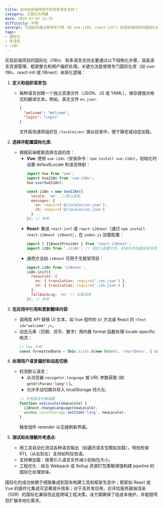 ```yaml
---
title: 如何在前端项目中实现多语言支持？
category: 工程化与构建
date: 2025-07-07 11:55
difficulty: 中等
excerpt: 介绍如何通过使用专门库（如 vue-i18n、react-intl）实现前端项目的国际化和多语言支持，涵盖语言包管理、框架配置和用户偏好处理。
tags:
- 国际化
- 多语言
- i18n
---
```

实现前端项目的国际化（i18n） 和多语言支持主要通过以下结构化步骤，涵盖语言资源管理、框架整合和用户偏好处理。关键方法是使用专门国际化库（如 vue-i18n、react-intl 或 i18next）来简化逻辑：  

1. **定义和组织语言包**:  
   - 每种语言创建一个独立资源文件（JSON、JS 或 YAML），保存键值对格式的翻译文本。例如，英文文件 `en.json`:
     ```json
     {
       "welcome": "Welcome",
       "login": "Login"
     }
     ```
     文件路径通常组织在 `/locales/en/` 类似目录中，便于静态或动态加载。

2. **选择并配置国际化库**:  
   - 根据前端框架选择合适的库：
     - **Vue**: 使用 `vue-i18n`（安装命令：`npm install vue-i18n`），初始化时设置 defaultLocale 和语言映射：
       ```javascript
       import Vue from 'vue';
       import VueI18n from 'vue-i18n';
       Vue.use(VueI18n);

       const i18n = new VueI18n({
         locale: 'en', //默认语言
         messages: {
           en: require('@/locales/en.json'),
           zh: require('@/locales/zh.json')
         }
       }); // 参考
       ```
     - **React**: 集成 `react-intl` 或 `react-i18next`（通过 `npm install react-i18next i18next`），在 `index.js` 加载配置：
       ```javascript
       import { I18nextProvider } from 'react-i18next';
       import i18n from './i18n'; // 自定义配置文件，初始化和加载语言资源
       ```
     - 通用方法如 `i18next` 可用于无框架项目：
       ```javascript
       import i18n from 'i18next';
       i18n.init({
         resources: {
           en: { translation: require('./en.json') },
           zh: { translation: require('./zh.json') }
         },
         fallbackLng: 'en' // 后备语言
       }); // 参考
       ```

3. **在应用中引用和更新翻译内容**:  
   - 调用库 API 替换 UI 文本，如 Vue 组件的 `$t` 方法或 React 的 `<Text id="welcome" />`。
   - 动态元素（日期、货币、数字）用内置 format 函数处理 locale-specific 格式：
     ```javascript
     // Vue 示例
     const formattedDate = this.$i18n.d(new Date(), 'shortDate', { locale: 'zh' });
     ```

4. **处理用户语言偏好和动态切换**:  
   - 检测默认语言：
     - 从浏览器 `navigator.language` 或 URL 参数获取 (如 `getUrlParam('lang')` )。
     - 允许手动切换并存入 localStorage 持久化:
     ```javascript
     // 示例语言切换函数
     function setLocale(newLocale) {
       i18next.changeLanguage(newLocale);
       window.localStorage.setItem('lang', newLocale);
     }
     ```
     触发组件 rerender 以无缝刷新界面。

5. **测试和处理额外考虑点**:  
   - 用工具自动化测试各种语言输出（如遍历语言包模拟加载），特别检查 RTL（从右到左）支持如阿拉伯语。
   - 支持懒加载：按需引入语言文件减小初始包大小。
   - 工程优化：结合 Webpack 或 Rollup 资源打包策略增强构建 pipeline 的国际化处理效率。

国际化的成功依赖于细致集成到现有构建工具和框架生态中；框架如 React 或 Vue 的插件化集成可显著提升效率；对于高并发应用，应评估服务器端渲染（SSR）的国际化兼容但这是跨域工程决策。该方案确保了低成本维护，并能随项目扩展本地化需求。  
